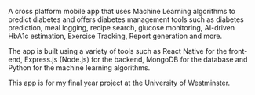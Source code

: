 A cross platform mobile app that uses Machine Learning algorithms to predict diabetes and offers diabetes management tools 
such as diabetes prediction, meal logging, recipe search, glucose monitoring, AI-driven HbA1c estimation, Exercise Tracking, Report generation and more.

The app is built using a variety of tools such as React Native for the front-end, Express.js (Node.js) for the backend, MongoDB for the database and Python for the machine learning algorithms.

This app is for my final year project at the University of Westminster.
